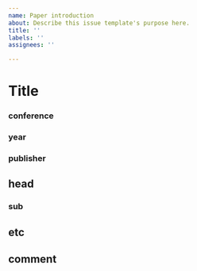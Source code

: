 ```yaml
---
name: Paper introduction
about: Describe this issue template's purpose here.
title: ''
labels: ''
assignees: ''

---
```


# Title
### conference
### year
### publisher

## head
### sub

## etc

## comment
